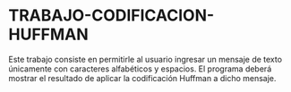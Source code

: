 # TRABAJO-CODIFICACION-HUFFMAN
 Este trabajo consiste en permitirle al usuario ingresar un mensaje de texto únicamente con caracteres alfabéticos y espacios. El programa deberá mostrar el resultado de aplicar la codificación Huffman a dicho mensaje.
